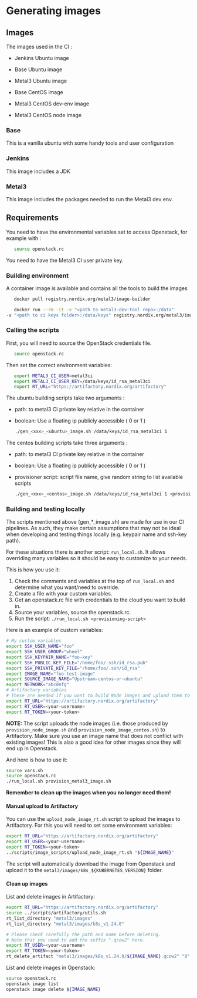 # Generating images

## Images

The images used in the CI :

* Jenkins Ubuntu image

* Base Ubuntu image
* Metal3 Ubuntu image

* Base CentOS image
* Metal3 CentOS dev-env image
* Metal3 CentOS node image

### Base

 This is a vanilla ubuntu with some handy tools and user configuration

### Jenkins

 This image includes a JDK

### Metal3

 This image includes the packages needed to run the Metal3 dev env.

## Requirements

You need to have the environmental variables set to access Openstack, for
example with :

   ```bash
      source openstack.rc
   ```

You need to have the Metal3 CI user private key.

### Building environment

A container image is available and contains all the tools to build the images

   ```bash
      docker pull registry.nordix.org/metal3/image-builder
   ```

   ```bash
      docker run --rm -it -v "<path to metal3-dev-tool repo>:/data"
   -v "<path to ci keys folder>:/data/keys" registry.nordix.org/metal3/image-builder /bin/bash
   ```

### Calling the scripts

First, you will need to source the OpenStack credentials file.

   ```bash
      source openstack.rc
   ```

Then set the correct environment variables:

   ```bash
      export METAL3_CI_USER=metal3ci
      export METAL3_CI_USER_KEY=/data/keys/id_rsa_metal3ci
      export RT_URL="https://artifactory.nordix.org/artifactory"
   ```

The ubuntu building scripts take two arguments :

* path: to metal3 CI private key relative in the container
* boolean: Use a floating ip publicly accessible ( 0 or 1 )

   ```bash
   ./gen_<xxx>_<ubuntu>_image.sh /data/keys/id_rsa_metal3ci 1
   ```

The centos building scripts take three arguments :

* path: to metal3 CI private key relative in the container
* boolean: Use a floating ip publicly accessible ( 0 or 1 )
* provisioner script: script file name, give random string to list available scripts

   ```bash
   ./gen_<xxx>_<centos>_image.sh /data/keys/id_rsa_metal3ci 1 <provisioner script>
   ```

### Building and testing locally

The scripts mentioned above (gen_*_image.sh) are made for use in our CI pipelines.
As such, they make certain assumptions that may not be ideal when developing and testing things locally (e.g. keypair name and ssh-key path).

For these situations there is another script: `run_local.sh`.
It allows overriding many variables so it should be easy to customize to your needs.

This is how you use it:

1. Check the comments and variables at the top of `run_local.sh` and determine what you want/need to override.
2. Create a file with your custom variables.
3. Get an openstack.rc file with credentials to the cloud you want to build in.
4. Source your variables, source the openstack.rc.
5. Run the script: `./run_local.sh <provisioning-script>`

Here is an example of custom variables:

```bash
# My custom variables
export SSH_USER_NAME="foo"
export SSH_USER_GROUP="wheel"
export SSH_KEYPAIR_NAME="foo-key"
export SSH_PUBLIC_KEY_FILE="/home/foo/.ssh/id_rsa.pub"
export SSH_PRIVATE_KEY_FILE="/home/foo/.ssh/id_rsa"
export IMAGE_NAME="foo-test-image"
export SOURCE_IMAGE_NAME="Upstream-centos-or-ubuntu"
export NETWORK="abcdefg"
# Artifactory variables
# These are needed if you want to build Node images and upload them to Artifactory
export RT_URL="https://artifactory.nordix.org/artifactory"
export RT_USER=<your-username>
export RT_TOKEN=<your-token>
```

**NOTE:** The script uploads the node images (i.e. those produced by `provision_node_image.sh` and `provision_node_image_centos.sh`) to Artifactory.
Make sure you use an image name that does not conflict with existing images!
This is also a good idea for other images since they will end up in Openstack.

And here is how to use it:

```bash
source vars.sh
source openstack.rc
./run_local.sh provision_metal3_image.sh
```

**Remember to clean up the images when you no longer need them!**

#### Manual upload to Artifactory

You can use the `upload_node_image_rt.sh` script to upload the images to Artifactory.
For this you will need to set some environment variables:

```bash
export RT_URL="https://artifactory.nordix.org/artifactory"
export RT_USER=<your-username>
export RT_TOKEN=<your-token>
../scripts/image_scripts/upload_node_image_rt.sh "${IMAGE_NAME}"
```

The script will automatically download the image from Openstack and upload it to the `metal3/images/k8s_${KUBERNETES_VERSION}` folder.

#### Clean up images

List and delete images in Artifactory:

```bash
export RT_URL="https://artifactory.nordix.org/artifactory"
source ../scripts/artifactory/utils.sh
rt_list_directory "metal3/images"
rt_list_directory "metal3/images/k8s_v1.24.0"

# Please check carefully the path and name before deleting.
# Note that you need to add the suffix ".qcow2" here.
export RT_USER=<your-username>
export RT_TOKEN=<your-token>
rt_delete_artifact "metal3/images/k8s_v1.24.0/${IMAGE_NAME}.qcow2" "0"
```

List and delete images in Openstack:

```bash
source openstack.rc
openstack image list
openstack image delete ${IMAGE_NAME}
```

